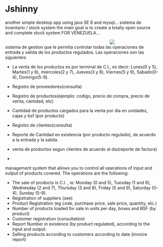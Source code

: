 # Jshinny
another simple desktop app using java SE 8 and mysql... sistema de inventario / stock system
the main goal is to create a totally open source and complete stock system FOR VENEZUELA...
<center><p style="text-align:center;margin:auto;position:float;padding-left: 100px;">
<img src="http://vangogh.teespring.com/shirt_pic/4554044/5222849/369/6513/front.png" style="padding-left: 100px;text-align:center;margin:auto;"/></p></center>
sistema de gestion que le permita controlar todas las operaciones de entrada y salida de los productos regulados. 
Las operaciones son las siguientes:

- La venta de los productos es por terminal de C.I., es decir:
Lunes(0 y 5), Martes(1 y 6), miercoles(2 y 7), Jueves(3 y 8), Viernes(5 y 9), Sabado(0-4), Domingo(5-9).
 
- Registro de proveedores(consulta)
- Registro de productos(ejemplo: codigo, precio de compra, precio de venta, cantidad, etc)
- Cantidad de productos cargados para la venta por dia en unidades, cajas y bsf (por producto)
- Registro de clientes(consulta)
- Reporte de Cantidad en existencia (por producto regulado), de acuerdo a la entrada y la salida.
- venta de productos segun clientes de acuerdo al dia(reporte de factura)
- 

management system that allows you to control all operations of input and output of products covered.
The operations are the following:

- The sale of products is C.I. , ie:
Monday (0 and 5), Tuesday (1 and 6), Wednesday (2 and 7), Thursday (3 and 8), Friday (5 and 9), Saturday (0-4), Sunday (5-9).
 
- Registration of suppliers (see)
- Product Registration (eg code, purchase price, sale price, quantity, etc.)
- Number of products loaded for sale in units per day, boxes and BSF (by product)
- Customer registration (consultation)
- Report Number in existence (by product regulated), according to the input and output.
- Selling products according to customers according to date (invoice report)
